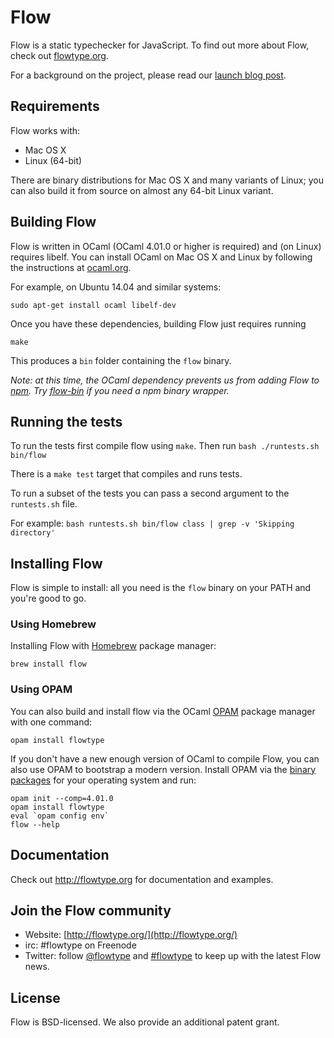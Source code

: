 # Flow

Flow is a static typechecker for JavaScript. To find out more about Flow, check out [flowtype.org](http://flowtype.org/).

For a background on the project, please read our [launch blog post](https://code.facebook.com/posts/1505962329687926/flow-a-new-static-type-checker-for-javascript/).

## Requirements

Flow works with:

* Mac OS X
* Linux (64-bit)

There are binary distributions for Mac OS X and many variants of Linux; you can also build it from source on almost any 64-bit Linux variant.

## Building Flow

Flow is written in OCaml (OCaml 4.01.0 or higher is required) and (on Linux) requires libelf. You can install OCaml on Mac OS X and Linux by following the instructions at [ocaml.org](https://ocaml.org/docs/install.html). 

For example, on Ubuntu 14.04 and similar systems:

```
sudo apt-get install ocaml libelf-dev
```

Once you have these dependencies, building Flow just requires running

```
make
```

This produces a `bin` folder containing the `flow` binary. 

*Note: at this time, the OCaml dependency prevents us from adding Flow to [npm](http://npmjs.org). Try [flow-bin](https://www.npmjs.org/package/flow-bin) if you need a npm binary wrapper.*

## Running the tests

To run the tests first compile flow using `make`. Then run `bash ./runtests.sh bin/flow`

There is a `make test` target that compiles and runs tests.

To run a subset of the tests you can pass a second argument to the `runtests.sh` file.

For example: `bash runtests.sh bin/flow class | grep -v 'Skipping directory'`

## Installing Flow

Flow is simple to install: all you need is the `flow` binary on your PATH and you're good to go. 

### Using Homebrew

Installing Flow with [Homebrew](http://brew.sh/) package manager:

```
brew install flow
```

### Using OPAM

You can also build and install flow via the OCaml [OPAM](https://opam.ocaml.org) package manager with one command:

```
opam install flowtype
```

If you don't have a new enough version of OCaml to compile Flow, you can also use OPAM to bootstrap a modern version.  Install OPAM via the [binary packages](http://opam.ocaml.org/doc/Install.html#InstallOPAMin2minutes) for your operating system and run:

```
opam init --comp=4.01.0
opam install flowtype
eval `opam config env`
flow --help
```

## Documentation

Check out http://flowtype.org for documentation and examples. 

## Join the Flow community
* Website: [http://flowtype.org/](http://flowtype.org/)
* irc: #flowtype on Freenode
* Twitter: follow [@flowtype](https://twitter.com/flowtype) and [#flowtype](https://twitter.com/hashtag/flowtype) to keep up with the latest Flow news.

## License
Flow is BSD-licensed. We also provide an additional patent grant.
